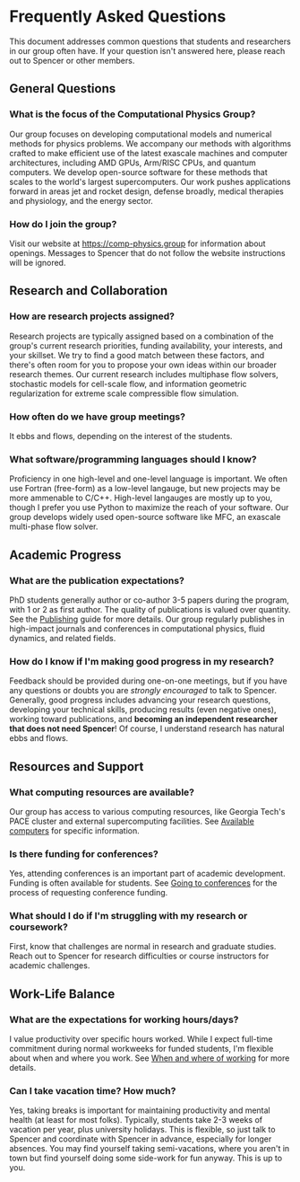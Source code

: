 # Frequently Asked Questions

This document addresses common questions that students and researchers in our group often have.
If your question isn't answered here, please reach out to Spencer or other members.

## General Questions

### What is the focus of the Computational Physics Group?

Our group focuses on developing computational models and numerical methods for physics problems.
We accompany our methods with algorithms crafted to make efficient use of the latest exascale machines and computer architectures, including AMD GPUs, Arm/RISC CPUs, and quantum computers.
We develop open-source software for these methods that scales to the world's largest supercomputers.
Our work pushes applications forward in areas jet and rocket design, defense broadly, medical therapies and physiology, and the energy sector.

### How do I join the group?

Visit our website at https://comp-physics.group for information about openings.
Messages to Spencer that do not follow the website instructions will be ignored.

## Research and Collaboration

### How are research projects assigned?

Research projects are typically assigned based on a combination of the group's current research priorities, funding availability, your interests, and your skillset.
We try to find a good match between these factors, and there's often room for you to propose your own ideas within our broader research themes.
Our current research includes multiphase flow solvers, stochastic models for cell-scale flow, and information geometric regularization for extreme scale compressible flow simulation.

### How often do we have group meetings?

It ebbs and flows, depending on the interest of the students.

### What software/programming languages should I know?

Proficiency in one high-level and one-level language is important.
We often use Fortran (free-form) as a low-level langauge, but new projects may be more ammenable to C/C++.
High-level langauges are mostly up to you, though I prefer you use Python to maximize the reach of your software.
Our group develops widely used open-source software like MFC, an exascale multi-phase flow solver.

## Academic Progress

### What are the publication expectations?

PhD students generally author or co-author 3-5 papers during the program, with 1 or 2 as first author.
The quality of publications is valued over quantity.
See the [Publishing](publishing.md) guide for more details.
Our group regularly publishes in high-impact journals and conferences in computational physics, fluid dynamics, and related fields.

### How do I know if I'm making good progress in my research?

Feedback should be provided during one-on-one meetings, but if you have any questions or doubts you are *strongly encouraged* to talk to Spencer.
Generally, good progress includes advancing your research questions, developing your technical skills, producing results (even negative ones), working toward publications, and __becoming an independent researcher that does not need Spencer__!
Of course, I understand research has natural ebbs and flows.

## Resources and Support

### What computing resources are available?

Our group has access to various computing resources, like Georgia Tech's PACE cluster and external supercomputing facilities.
See [Available computers](computers.md) for specific information.

### Is there funding for conferences?

Yes, attending conferences is an important part of academic development.
Funding is often available for students.
See [Going to conferences](going-to-conferences.md) for the process of requesting conference funding.

### What should I do if I'm struggling with my research or coursework?

First, know that challenges are normal in research and graduate studies.
Reach out to Spencer for research difficulties or course instructors for academic challenges.

## Work-Life Balance

### What are the expectations for working hours/days?

I value productivity over specific hours worked.
While I expect full-time commitment during normal workweeks for funded students, I'm flexible about when and where you work.
See [When and where of working](when-where-working.md) for more details.

### Can I take vacation time? How much?

Yes, taking breaks is important for maintaining productivity and mental health (at least for most folks).
Typically, students take 2-3 weeks of vacation per year, plus university holidays.
This is flexible, so just talk to Spencer and coordinate with Spencer in advance, especially for longer absences.
You may find yourself taking semi-vacations, where you aren't in town but find yourself doing some side-work for fun anyway.
This is up to you.